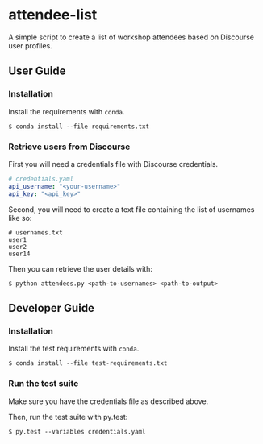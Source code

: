 # attendee-list

A simple script to create a list of workshop attendees based on Discourse user profiles.

## User Guide

### Installation

Install the requirements with `conda`.

    $ conda install --file requirements.txt

### Retrieve users from Discourse

First you will need a credentials file with Discourse credentials.

```yaml
# credentials.yaml
api_username: "<your-username>"
api_key: "<api_key>"
```

Second, you will need to create a text file containing the list of usernames like so:

```
# usernames.txt
user1
user2
user14
```

Then you can retrieve the user details with:

    $ python attendees.py <path-to-usernames> <path-to-output>

## Developer Guide

### Installation

Install the test requirements with `conda`.

    $ conda install --file test-requirements.txt

### Run the test suite

Make sure you have the credentials file as described above.

Then, run the test suite with py.test:

    $ py.test --variables credentials.yaml

